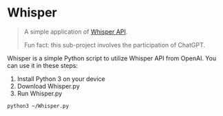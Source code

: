 # Whisper
> A simple application of [Whisper API](https://github.com/openai/whisper).
>
> Fun fact: this sub-project involves the participation of ChatGPT.

Whisper is a simple Python script to utilize Whisper API from OpenAI.
You can use it in these steps:
1. Install Python 3 on your device
2. Download Whisper.py
3. Run Whisper.py
```
python3 ~/Whisper.py
```
